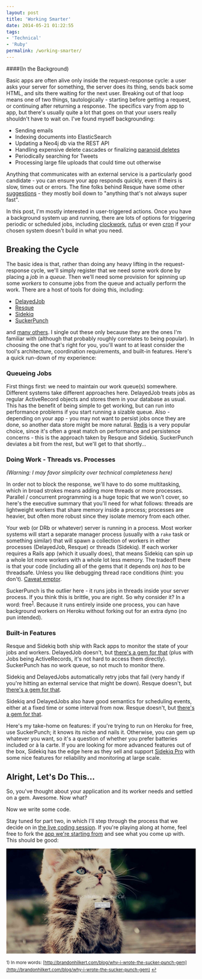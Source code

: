 ```yaml
---
layout: post
title: 'Working Smarter'
date: 2014-05-21 01:22:55
tags:
- 'Technical'
- 'Ruby'
permalink: /working-smarter/
---
```

####(In the Background)

Basic apps are often alive only inside the request-response cycle: a user asks your server for something, the server does its thing, sends back some HTML, and sits there waiting for the next user. Breaking out of that loop means one of two things, tautologically - starting before getting a request, or continuing after returning a response. The specifics vary from app to app, but there's usually quite a lot that goes on that your users really shouldn't have to wait on. I've found myself backgrounding:

* Sending emails
* Indexing documents into ElasticSearch
* Updating a Neo4j db via the REST API
* Handling expensive delete cascades or finalizing [paranoid deletes](https://github.com/radar/paranoia)
* Periodically searching for Tweets
* Processing large file uploads that could time out otherwise

Anything that communicates with an external service is a particularly good candidate - you can ensure your app responds quickly, even if theirs is slow, times out or errors. The fine folks behind Resque have some other [suggestions](https://github.com/resque/resque#jobs) - they mostly boil down to "anything that's not always super fast".

In this post, I'm mostly interested in user-triggered actions. Once you have a background system up and running, there are lots of options for triggering periodic or scheduled jobs, including [clockwork](https://github.com/tomykaira/clockwork), [rufus](https://github.com/jmettraux/rufus-scheduler) or even [cron](http://unixhelp.ed.ac.uk/CGI/man-cgi?crontab+5) if your chosen system doesn't build in what you need.

## Breaking the Cycle

The basic idea is that, rather than doing any heavy lifting in the request-response cycle, we'll simply register that we need some work done by placing a _job_ in a _queue_. Then we'll need some provision for spinning up some _workers_ to consume jobs from the queue and actually perform the work. There are a host of tools for doing this, including:

* [DelayedJob](https://github.com/collectiveidea/delayed_job)
* [Resque](https://github.com/resque/resque)
* [Sidekiq](http://sidekiq.org/)
* [SuckerPunch](https://github.com/brandonhilkert/sucker_punch)

and [many others](https://www.ruby-toolbox.com/categories/Background_Jobs). I single out these only because they are the ones I'm familiar with (although that probably roughly correlates to being popular). In choosing the one that's right for you, you'll want to at least consider the tool's architecture, coordination requirements, and built-in features. Here's a quick run-down of my experience:

### Queueing Jobs

First things first: we need to maintain our work queue(s) somewhere. Different systems take different approaches here. DelayedJob treats jobs as regular ActiveRecord objects and stores them in your database as usual. This has the benefit of being simple to get working, but can run into performance problems if you start running a sizable queue. Also - depending on your app - you may not want to persist jobs once they are done, so another data store might be more natural. [Redis](http://redis.io/) is a very popular choice, since it's often a great match on performance and persistence concerns - this is the approach taken by Resque and Sidekiq. SuckerPunch deviates a bit from the rest, but we'll get to that shortly…

### Doing Work - Threads vs. Processes

_(Warning: I may favor simplicity over technical completeness here)_

In order not to block the response, we'll have to do some multitasking, which in broad strokes means adding more threads or more processes. Parallel / concurrent programming is a huge topic that we won't cover, so here's the executive summary that you'll need for what follows: threads are lightweight workers that share memory inside a process; processes are heavier, but often more robust since they isolate memory from each other.

Your web (or DRb or whatever) server is running in a process. Most worker systems will start a separate manager process (usually with a `rake` task or something similar) that will spawn a collection of workers in either processes (DelayedJob, Resque) or threads (Sidekiq). If each worker requires a Rails app (which it usually does), that means Sidekiq can spin up a whole lot more workers with a whole lot less memory. The tradeoff there is that your code (including all of the gems that it depends on) _has_ to be threadsafe. Unless you like debugging thread race conditions (hint: you don't). [Caveat emptor](https://github.com/mperham/sidekiq/wiki/Problems-and-Troubleshooting#thread-safe-libraries).

SuckerPunch is the outlier here - it runs jobs in threads inside your server process. If you think this is brittle, you are right. So why consider it? In a word: free<sup><a href="#fn1" id="ref1">1</a></sup>. Because it runs entirely inside one process, you can have background workers on Heroku without forking out for an extra dyno (no pun intended).

### Built-in Features

Resque and Sidekiq both ship with Rack apps to monitor the state of your jobs and workers. DelayedJob doesn't, but [there's a gem for that](https://github.com/ejschmitt/delayed_job_web) (plus with Jobs being ActiveRecords, it's not hard to access them directly). SuckerPunch has no work queue, so not much to monitor there.

Sidekiq and DelayedJobs automatically retry jobs that fail (very handy if you're hitting an external service that might be down). Resque doesn't, but [there's a gem for that](https://github.com/lantins/resque-retry).

Sidekiq and DelayedJobs also have good semantics for scheduling events, either at a fixed time or some interval from now. Resque doesn't, but [there's a gem for that](https://github.com/resque/resque-scheduler).

Here's my take-home on features: if you're trying to run on Heroku for free, use SuckerPunch; it knows its niche and nails it. Otherwise, you can gem up whatever you want, so it's a question of whether you prefer batteries included or à la carte. If you are looking for more advanced features out of the box, Sidekiq has the edge here as they sell and support [Sidekiq Pro](http://sidekiq.org/pro/) with some nice features for reliability and monitoring at large scale.

## Alright, Let's Do This…

So, you've thought about your application and its worker needs and settled on a gem. Awesome. Now what?

Now we write some code.

Stay tuned for part two, in which I'll step through the process that we decide on in [the live coding session](http://www.meetup.com/atlantaruby/events/171941842/). If you're playing along at home, feel free to fork the [app we're starting from](https://github.com/jamesdabbs/air/tree/cats) and see what you come up with. This should be good:

<a href="https://github.com/jamesdabbs/air/tree/cats">![](/assets/images/cat-worker.jpg)</a>

<sup id="fn1">1) In more words: [http://brandonhilkert.com/blog/why-i-wrote-the-sucker-punch-gem](http://brandonhilkert.com/blog/why-i-wrote-the-sucker-punch-gem) <a href="#ref1">↩</a></sup>
